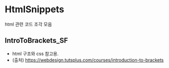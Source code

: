 HtmlSnippets
============
html 관련 코드 조각 모음

IntroToBrackets_SF
------------------
- html 구조와 css 참고용.
- (출처) https://webdesign.tutsplus.com/courses/introduction-to-brackets

